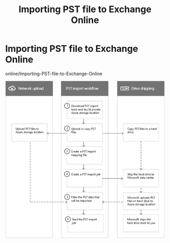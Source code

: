 ﻿---
title: Importing PST file to Exchange Online
filename: Exchange\online\Importing-PST-file-to-Exchange-Online
ms.date: 2022.04.13
---

# Importing PST file to Exchange Online

online/Importing-PST-file-to-Exchange-Online


![import-pst-to-exo](https://github.com/kj-park/tech/blob/main/Exchange/.media/import-pst-to-exo.png?raw=true)

